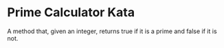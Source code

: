 # Prime Calculator Kata #

A method that, given an integer, returns true if it is a prime and false if it is not.
